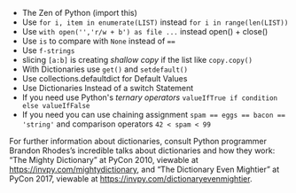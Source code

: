- The Zen of  Python (import this)
- Use `for i, item in enumerate(LIST)` instead `for i in range(len(LIST))`
- Use `with open('','r/w + b') as file ...` instead open() + close()
- Use `is` to compare with `None` instead of `==`
- Use `f-strings`
- slicing `[a:b]` is creating *shallow copy* if the list like `copy.copy()`
- With Dictionaries use `get()` and `setdefault()`
- Use collections.defaultdict for Default Values
- Use Dictionaries Instead of a switch Statement
- If you need use Python's *ternary operators* `valueIfTrue if condition else valueIfFalse`
- If you need you can use chaining assignment `spam == eggs == bacon == 'string'` and comparison operators `42 < spam < 99`



For further information about dictionaries, consult Python programmer Brandon Rhodes’s incredible talks about dictionaries and how they work: 
“The Mighty Dictionary” at PyCon 2010, viewable at https://invpy.com/mightydictionary, and 
“The Dictionary Even Mightier” at PyCon 2017, viewable at https://invpy.com/dictionaryevenmightier.
